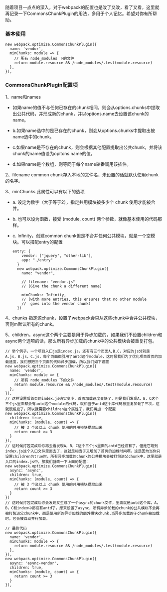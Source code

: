 随着项目一点点的深入，对于webpack的配置也是改了又改，看了又看，这里就再记录一下CommonsChunkPlugin的用法，多用于个人记忆。希望对你有所帮助。

### 基本使用
  ```
  new webpack.optimize.CommonsChunkPlugin({
    name: 'vendor',
    minChunks: module => {
      // 所有 node_modules 下的文件
      return module.resource && /node_modules/.test(module.resource)
    },
  }),

  ```
### CommonsChunkPlugin配置项

1、name和names 

- 如果name的值不与任何已存在的chunk相同，则会从options.chunks中提取出公共代码，并形成新的chunk，并以options.name去设置该chunk的name。

- b.如果name选中的是已存在的chunk，则会从options.chunks中提取出被name选中的chunk。

- c.如果name是不存在的chunk，则会根据其他配置提取出公共chunk，并将该chunk的name值设为opitons.name的值。

- d.如果name是个数组，则等同于每个name轮番调用该插件。

2、filename common chunk存入本地的文件名，未设置的话就默认使用chunk的名字。

3、minChunks 此属性可以有以下的选项

- a. 设定为数字（大于等于2），指定共用模块被多少个 chunk 使用才能被合并。

- b. 也可以设为函数，接受 (module, count) 两个参数，就像基本使用的代码那样。

- c. Infinity，创建common chunk但是不合并任何公共模块，就是一个空模块。可以搭配entry的配置

  ```
  entry: {
      vendor: ["jquery", "other-lib"],
      app: "./entry"
    }
    new webpack.optimize.CommonsChunkPlugin({
      name: "vendor",

      // filename: "vendor.js"
      // (Give the chunk a different name)

      minChunks: Infinity,
      // (with more entries, this ensures that no other module
      //  goes into the vendor chunk)
    })
  ```
4、chunks 指定源chunk，设置了webpack会只从这些chunk中合并公共模块，否则m默认所有的chunk。

5、children，async这个两个主要是用于异步加载的，如果我们不设置children和async两个选项的话，那么所有异步加载的chunk中的公共模块会被重复打包。
  ```
  // 举个例子，一个项目入口js是index.js，还有有三个页面A,B,C，对应的js分别是A.js，B.js，C.js，每个页面都引用了antd这个module，这时候我们为了优化项目首页的加载速度，我们想把三个页面的代码异步加载，所以我们如下设置
  new webpack.optimize.CommonsChunkPlugin({
    name: 'vendor',
    minChunks: module => {
      // 所有 node_modules 下的文件
      return module.resource && /node_modules/.test(module.resource)
    },
  }),
  // 这样设置后首页的index.js确实变小，首页加载速度变快了，但是我们发现A，B，C这个三个js里面都会有antd这个module的代码，就相当于antd这个库代码被重复加载了三次，这就很尴尬了。所以就需要children这个属性了，我们再加一个配置
  new webpack.optimize.CommonsChunkPlugin({
    children: true,
    minChunks: (module, count) => {
      // 被 3 个及以上 chunk 使用的共用模块提取出来
      return count >= 3
    }
  }),
  // 这时候打包完成后你再去看发现A，B，C这个三个js里面的antd已经没有了，但是它跑到index.js这个入口文件里面去了，这就是相当于又增加了首页的加载时间啊。这是因为当你只设置children为true时，所有异步加载的chunk的公共模块会被打包进父chunk中，这里就是入口的index.js中。那我们就改一下上面的配置：
  new webpack.optimize.CommonsChunkPlugin({
    async: 'async',
    children: true,
    minChunks: (module, count) => {
      // 被 3 个及以上 chunk 使用的共用模块提取出来
      return count >= 3
    }
  })
  // 这时候打包完成后你会发现又生成了一个async的chunk文件，里面就是antd这个库，A，B，C和index中都没有antd了。原来设置了async，所有异步加载的chunk的公共模块不会再被打包进父chunk中，而是使用新的异步加载的额外模块chunk,当异步加载的子chunk被加载时，它会被自动并行加载。
  ```

  ```
  // 最终代码
  new webpack.optimize.CommonsChunkPlugin({
    name: 'vendor',
    minChunks: module => {
      return module.resource && /node_modules/.test(module.resource)
    },
  }),
  new webpack.optimize.CommonsChunkPlugin({
    async: 'async-vendor',
    children: true,
    minChunks: (module, count) => {
      return count >= 3
    }
  }),   
  ```
